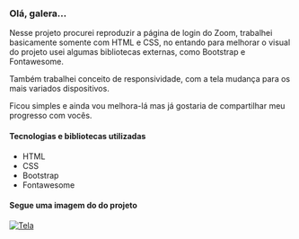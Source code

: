 ### Olá, galera...

Nesse projeto procurei reproduzir a página de login do Zoom, trabalhei basicamente somente com HTML e CSS, no entando para melhorar o visual do projeto usei algumas bibliotecas externas, como Bootstrap e Fontawesome.

Também trabalhei conceito de responsividade, com a tela mudança para os mais variados dispositivos.

Ficou simples e ainda vou melhora-lá mas já gostaria de compartilhar meu progresso com vocês.

#### Tecnologias e bibliotecas utilizadas

- HTML
- CSS
- Bootstrap
- Fontawesome

#### Segue uma imagem do do projeto
[![Tela](https://ibb.co/VgfGDkx "Tela")](https://ibb.co/VgfGDkx "Tela")
